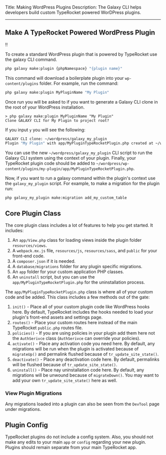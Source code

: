 Title: Making WordPress Plugins
Description: The Galaxy CLI helps developers build custom TypeRocket powered WorDPress plugins.

---

## Make A TypeRocket Powered WordPress Plugin

!!

To create a standard WordPress plugin that is powered by TypeRocket use the galaxy CLI command.

```bash
php galaxy make:plugin {phpNamespace} "{plugin name}"
```

This command will download a boilerplate plugin into your `wp-content/plugins` folder. For example, run the command:

```bash
php galaxy make:plugin MyPluginName "My Plugin"
```

Once run you will be asked to if you want to generate a Galaxy CLI clone in the root of your WordPress installation.

```
> php galaxy make:plugin MyPluginName "My Plugin"
Clone GALAXY CLI for My Plugin to project root?
```

If you input `y` you will see the following:

```bash
GALAXY CLI clone: ~/wordpress/galaxy_my_plugin
Plugin "My Plugin" with app/MyPluginTypeRocketPlugin.php created at ~/wordpress/wp-content/plugins/my-plugin
```

You can use the new `~/wordpress/galaxy_my_plugin` CLI script to run the Galaxy CLI system using the context of your plugin. Finally, your TypeRocket plugin code should be added to `~/wordpress/wp-content/plugins/my-plugin/app/MyPluginTypeRocketPlugin.php`.

Now, if you want to run a galaxy command within the plugin's context use the `galaxy_my_plugin` script. For example, to make a migration for the plugin run:

```bash
php galaxy_my_plugin make:migration add_my_custom_table
```

## Core Plugin Class

The core plugin class includes a lot of features to help you get started. It includes:

1. An `app/View.php` class for loading views inside the plugin folder `resources/views`.
2. A `webpack.mx.js` file, `resources/js`, `resources/sass`, and `public` for your front-end code.
3. A `composer.json` if it is needed.
4. A `database/migrations` folder for any plugin specific migrations.
5. An `app` folder for your custom application PHP classes.
6. An `uninstall` script, but you can use the `app/MyPluginTypeRocketPlugin.php` for the uninstallation process.

The `app/MyPluginTypeRocketPlugin.php` class is where all of your custom code and be added. This class includes a few methods out of the gate:

1. `init()` - Place all of your custom plugin code like WordPress hooks here. By default, TypeRocket includes the hooks needed to load your plugin's front-end assets and settings page.
2. `routes()` - Place your custom routes here instead of the main TypeRocket `public.php` routes file.
3. `policies()` - If you are using policies in your plugin add them here not the `AuthSerivce` class (`AuthSerivce` can override your policies).
4. `activate()` - Place any activation code you need here. By default, any migrations will be run when the plugin is activated because of `migrateUp()` and permalink flushed because of `tr_update_site_state()`.
5. `deactivate()` - Place any deactivation code here. By default, permalinks will be flushed because of `tr_update_site_state()`.
6. `uninstall()` - Place nay uninstallation code here. By default, any migrations will be unwound because of `migrateDown()`. You may want to add your own `tr_update_site_state()` here as well.

### View Plugin Migrations

Any migrations loaded into a plugin can also be seen from the `DevTool` page under migrations.

## Plugin Config

TypeRocket plugins do not include a config system. Also, you should not make any edits to your main `app` or `config` regarding your new plugin. Plugins should remain separate from your main TypeRocket app.